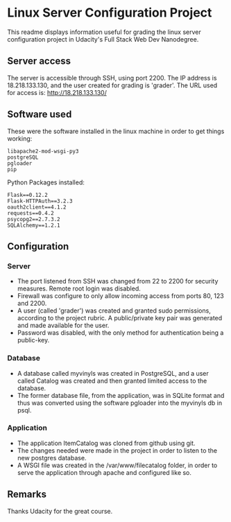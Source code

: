 # Linux Server Configuration Project

This readme displays information useful for grading the linux server configuration project in Udacity's Full Stack Web Dev Nanodegree.

## Server access
The server is accessible through SSH, using port 2200. The IP address is 18.218.133.130, and the user created for grading is 'grader'.
The URL used for access is: http://18.218.133.130/

## Software used
These were the software installed in the linux machine in order to get things working:

```
libapache2-mod-wsgi-py3
postgreSQL
pgloader
pip
```

Python Packages installed:

```
Flask==0.12.2
Flask-HTTPAuth==3.2.3
oauth2client==4.1.2
requests==0.4.2
psycopg2==2.7.3.2
SQLAlchemy==1.2.1
```

## Configuration

### Server

- The port listened from SSH was changed from 22 to 2200 for security measures. Remote root login was disabled.
- Firewall was configure to only allow incoming access from ports 80, 123 and 2200.
- A user (called 'grader') was created and granted sudo permissions, according to the project rubric. A public/private key pair was generated and made available for the user.
- Password was disabled, with the only method for authentication being a public-key.

### Database

- A database called myvinyls was created in PostgreSQL, and a user called Catalog was created and then granted limited access to the database.
- The former database file, from the application, was in SQLite format and thus was converted using the software pgloader into the myvinyls db in psql.

### Application

- The application ItemCatalog was cloned from github using git.
- The changes needed were made in the project in order to listen to the new postgres database.
- A WSGI file was created in the /var/www/filecatalog folder, in order to serve the application through apache and configured like so.

## Remarks

Thanks Udacity for the great course.
